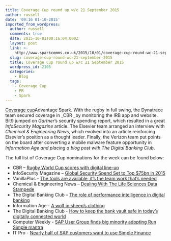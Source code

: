 ```yaml
---
title: Coverage Cup round up w/c 21 September 2015
author: russell
date: '09:16 01-10-2015'
imported_from_wordpress:
  author: russell
  comments: true
  date: 2015-10-01T08:16:04.000Z
  layout: post
  link: >-
    http://www.sparkcomms.co.uk/2015/10/01/coverage-cup-round-wc-21-september-2015/
  slug: coverage-cup-round-wc-21-september-2015
  title: Coverage Cup round up w/c 21 September 2015
  wordpress_id: 2105
  categories:
    - Blog
  tags:
    - Coverage Cup
    - PR
    - Spark
---
```


[Coverage cup](Coverage-cup-167x300.jpg)Advantage Spark. With the rugby in full swing, the Dynatrace team secured coverage in _CBR _by monitoring the IRB app and website. Bit9 jumped on _Gartner_’s security spending report, which resulted in a great _InfoSecurity Magazine_ article. The Elsevier team arranged an interview with _Chemical & Engineering News_, which evolved into an article reinforcing Elsevier’s position as a thought leader. Finally, the Verizon team put points on the board after converting a mobile malware feature opportunity in _Information Age _and placing a blog post with_ The Digital Banking Club_.

The full list of Coverage Cup nominations for the week can be found below:

  * CBR – [Rugby W](http://www.cbronline.com/news/enterprise-it/it-services/rugby-world-cup-scores-with-digital-line-up-4678213)[orld Cup scores with digital line-up](http://www.cbronline.com/news/enterprise-it/it-services/rugby-world-cup-scores-with-digital-line-up-4678213)
  * InfoSecurity Magazine – [Global Security Spend Set to Top $75bn in 2015](http://www.infosecurity-magazine.com/news/global-security-spend-set-to-top/)
  * VanillaPlus – [The tools are available, it’s the team work that’s needed](http://www.vanillaplus.com/emails/magazines/Aug_Sep_2015/VanillaPlus-Magazine-Aug_Sep.pdf)
  * Chemical & Engineering News – [Dealing With The Life Sciences Data Stampede](http://cen.acs.org/articles/93/i36/Dealing-Life-Sciences-Data-Stampede.html?type=paidArticleContent)
  * The Digital Banking Club – [The role of performance intelligence in digital banking](http://www.thedigitalbankingclub.com/blogs/19163-the-role-of-performance-intelligence-in-digital-banking-(part-1))
  * Information Age - [A wolf in sheep’s clothing](http://www.information-age.com/sites/default/files/IA%20Digital%20September%202015%20OPT.pdf)
  * The Digital Banking Club - [How to keep the bank vault safe in today’s digitally connected world](http://www.thedigitalbankingclub.com/blogs/19176-how-to-keep-the-bank-vault-safe-in-today%E2%80%99s-digitally-connected-world-(part-1))
  * Computer Weekly - [SAP User Group finds big minority adopting Run Simple mantra](http://www.computerweekly.com/news/4500254165/SAP-user-group-finds-big-minority-adopting-Run-Simple-mantra)
  * IT Pro - [Nearly half of SAP customers want to use Simple Finance](http://www.itpro.co.uk/saas/25305/nearly-half-of-sap-customers-want-to-use-simple-finance)
